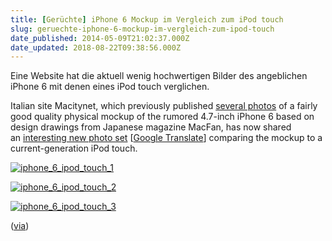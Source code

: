 ```yaml
---
title: [Gerüchte] iPhone 6 Mockup im Vergleich zum iPod touch
slug: geruechte-iphone-6-mockup-im-vergleich-zum-ipod-touch
date_published: 2014-05-09T21:02:37.000Z
date_updated: 2018-08-22T09:38:56.000Z
---
```


Eine Website hat die aktuell wenig hochwertigen Bilder des angeblichen iPhone 6 mit denen eines iPod touch verglichen. 

Italian site Macitynet, which previously published [several photos](http://www.macrumors.com/2014/05/02/iphone-6-mockup-galaxy-s5/) of a fairly good quality physical mockup of the rumored 4.7-inch iPhone 6 based on design drawings from Japanese magazine MacFan, has now shared an [interesting new photo set](http://www.macitynet.it/iphone-6-vs-ipod-touch-5g-confronto-mockup-futuro-smartphone/) [[Google Translate](http://translate.google.com/translate?u=http%3A//www.macitynet.it/iphone-6-vs-ipod-touch-5g-confronto-mockup-futuro-smartphone/&amp;hl=en&amp;langpair=auto|en&amp;tbb=1&amp;ie=UTF-8)] comparing the mockup to a current-generation iPod touch. 

[![iphone_6_ipod_touch_1](//picdump.thafaker.de/2014/05/iphone_6_ipod_touch_1-580x321.jpg)](http://picdump.thafaker.de/2014/05/iphone_6_ipod_touch_1.jpg)

[![iphone_6_ipod_touch_2](//picdump.thafaker.de/2014/05/iphone_6_ipod_touch_2-580x383.jpg)](http://picdump.thafaker.de/2014/05/iphone_6_ipod_touch_2.jpg)

[![iphone_6_ipod_touch_3](//picdump.thafaker.de/2014/05/iphone_6_ipod_touch_3-580x321.jpg)](http://picdump.thafaker.de/2014/05/iphone_6_ipod_touch_3.jpg)

([via](http://www.macrumors.com/2014/05/09/iphone-6-ipod-touch/))
